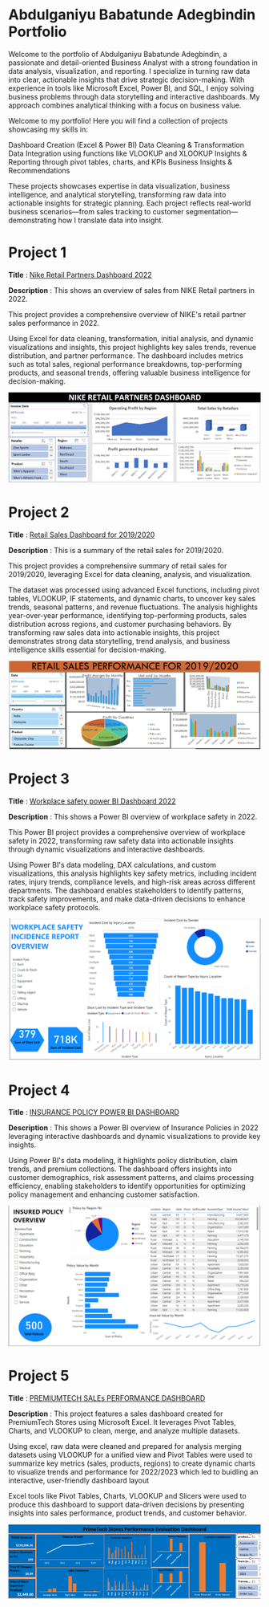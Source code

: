 
# Abdulganiyu Babatunde Adegbindin Portfolio 

Welcome to the portfolio of Abdulganiyu Babatunde Adegbindin, a passionate and detail-oriented Business Analyst with a strong foundation in data analysis, visualization, and reporting. I specialize in turning raw data into clear, actionable insights that drive strategic decision-making. With experience in tools like Microsoft Excel, Power BI, and SQL, I enjoy solving business problems through data storytelling and interactive dashboards. My approach combines analytical thinking with a focus on business value.

Welcome to my portfolio! 
Here you will find a collection of projects showcasing my skills in:

Dashboard Creation (Excel & Power BI)
Data Cleaning & Transformation
Data Integration using functions like VLOOKUP and XLOOKUP
Insights & Reporting through pivot tables, charts, and KPIs
Business Insights & Recommendations

These projects showcases expertise in data visualization, business intelligence, and analytical storytelling, transforming raw data into actionable insights for strategic planning.
Each project reflects real-world business scenarios—from sales tracking to customer segmentation—demonstrating how I translate data into insight.


# Project 1

**Title** : [Nike Retail Partners Dashboard 2022](https://github.com/AdeBabs1/dataanalytics)

**Description** : This shows an overview of sales from NIKE Retail partners in 2022.

This project provides a comprehensive overview of NIKE's retail partner sales performance in 2022. 

Using Excel for data cleaning, transformation, initial analysis, and dynamic visualizations and insights, this project highlights key sales trends, revenue distribution, and partner performance. 
The dashboard includes metrics such as total sales, regional performance breakdowns, top-performing products, and seasonal trends, offering valuable business intelligence for decision-making.

![NIKEDASHBOARD](NIKEDASHBOARD.PNG)

# Project 2

**Title** : [Retail Sales Dashboard for 2019/2020](https://github.com/AdeBabs1/dataanalytics)

**Description** : This is a summary of the retail sales for 2019/2020. 

This project provides a comprehensive summary of retail sales for 2019/2020, leveraging Excel for data cleaning, analysis, and visualization. 

The dataset was processed using advanced Excel functions, including pivot tables, VLOOKUP, IF statements, and dynamic charts, to uncover key sales trends, seasonal patterns, and revenue fluctuations. The analysis highlights year-over-year performance, identifying top-performing products, sales distribution across regions, and customer purchasing behaviors. 
By transforming raw sales data into actionable insights, this project demonstrates strong data storytelling, trend analysis, and business intelligence skills essential for decision-making.

![RETAILSALESDASHBOARD](RETAILSALESDASHBOARD.PNG)

# Project 3

**Title** : [Workplace safety power BI Dashboard 2022](https://github.com/AdeBabs1/dataanalytics)

**Description** : This shows a Power BI overview of workplace safety in 2022. 

This Power BI project provides a comprehensive overview of workplace safety in 2022, transforming raw safety data into actionable insights through dynamic visualizations and interactive dashboards. 

Using Power BI's data modeling, DAX calculations, and custom visualizations, this analysis highlights key safety metrics, including incident rates, injury trends, compliance levels, and high-risk areas across different departments. The dashboard enables stakeholders to identify patterns, track safety improvements, and make data-driven decisions to enhance workplace safety protocols.

![WORKPLACEPOWERBIDASHBOARD](WORKPLACEPOWERBIDASHBOARD.PNG)

# Project 4

**Title** : [INSURANCE POLICY POWER BI DASHBOARD](https://github.com/AdeBabs1/dataanalytics)

**Description** : This shows a Power BI overview of Insurance Policies in 2022 leveraging interactive dashboards and dynamic visualizations to provide key insights.

Using Power BI's data modeling, it highlights policy distribution, claim trends, and premium collections. The dashboard offers insights into customer demographics, risk assessment patterns, and claims processing efficiency, enabling stakeholders to identify opportunities for optimizing policy management and enhancing customer satisfaction.

![INSURANCEPOWERBI](INSURANCEPOWERBI.PNG)

# Project 5

**Title** : [PREMIUMTECH SALEs PERFORMANCE DASHBOARD](https://github.com/AdeBabs1/dataanalytics)

**Description** : This project features a sales dashboard created for PremiumTech Stores using Microsoft Excel. It leverages Pivot Tables, Charts, and VLOOKUP to clean, merge, and analyze multiple datasets.

Using excel, raw data were cleaned and prepared for analysis
merging datasets using VLOOKUP for a unified view
and Pivot Tables were used to summarize key metrics (sales, products, regions)
to create dynamic charts to visualize trends and performance for 2022/2023
which led to buidling an interactive, user-friendly dashboard layout

Excel tools like Pivot Tables, Charts, VLOOKUP and Slicers were used to produce
this dashboard to support data-driven decisions by presenting insights into sales performance, product trends, and customer behavior.


![PremiumTech Sales Performance](Dashboard_2025.PNG)








